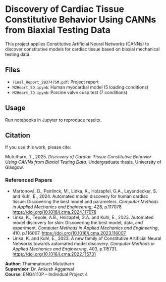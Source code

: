 # Discovery of Cardiac Tissue Constitutive Behavior Using CANNs from Biaxial Testing Data

This project applies Constitutive Artificial Neural Networks (CANNs) to discover constitutive models for cardiac tissue based on biaxial mechanical testing data.

## Files
- `Final_Report_2937475M.pdf`: Project report
- `M2Heart_5D.ipynb`: Human myocardial model (5 loading conditions)
- `M2Heart_7D.ipynb`: Porcine valve cusp test (7 conditions)

## Usage
Run notebooks in Jupyter to reproduce results.

## Citation
If you use this work, please cite:

Mututharn, T., 2025. *Discovery of Cardiac Tissue Constitutive Behavior Using CANNs from Biaxial Testing Data*. Undergraduate thesis. University of Glasgow.

### Referenced Papers
- Martonová, D., Peirlinck, M., Linka, K., Holzapfel, G.A., Leyendecker, S. and Kuhl, E., 2024. Automated model discovery for human cardiac tissue: Discovering the best model and parameters. *Computer Methods in Applied Mechanics and Engineering*, 428, p.117078. https://doi.org/10.1016/j.cma.2024.117078
- Linka, K., Tepole, A.B., Holzapfel, G.A. and Kuhl, E., 2023. Automated model discovery for skin: Discovering the best model, data, and experiment. *Computer Methods in Applied Mechanics and Engineering*, 410, p.116007. https://doi.org/10.1016/j.cma.2023.116007
- Linka, K. and Kuhl, E., 2023. A new family of Constitutive Artificial Neural Networks towards automated model discovery. *Computer Methods in Applied Mechanics and Engineering*, 403, p.115731. https://doi.org/10.1016/j.cma.2022.115731

**Author**: Thammatouch Mututharn  
**Supervisor**: Dr. Ankush Aggarwal  
**Course**: ENG4110P – Individual Project 4

